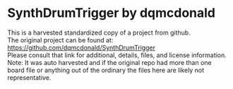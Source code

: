 
# SynthDrumTrigger by dqmcdonald  
This is a harvested standardized copy of a project from github.  
The original project can be found at:  
https://github.com/dqmcdonald/SynthDrumTrigger  
Please consult that link for additional, details, files, and license information.  
Note: It was auto harvested and if the original repo had more than one board file or anything out of the ordinary the files here are likely not representative.  
    